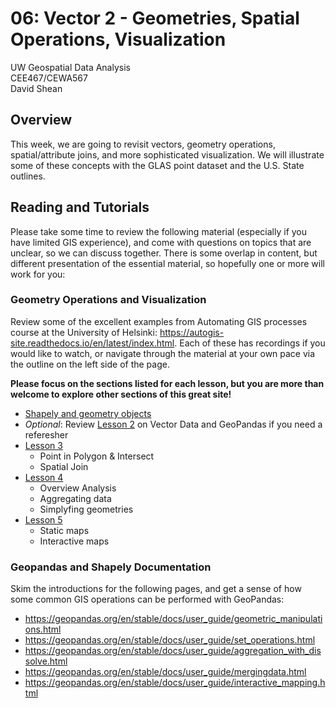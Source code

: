 # 06: Vector 2 - Geometries, Spatial Operations, Visualization

UW Geospatial Data Analysis  
CEE467/CEWA567  
David Shean  

## Overview
This week, we are going to revisit vectors, geometry operations, spatial/attribute joins, and more sophisticated visualization.  We will illustrate some of these concepts with the GLAS point dataset and the U.S. State outlines.

## Reading and Tutorials
Please take some time to review the following material (especially if you have limited GIS experience), and come with questions on topics that are unclear, so we can discuss together.  There is some overlap in content, but different presentation of the essential material, so hopefully one or more will work for you:

### Geometry Operations and Visualization
Review some of the excellent examples from Automating GIS processes course at the University of Helsinki: https://autogis-site.readthedocs.io/en/latest/index.html. Each of these has recordings if you would like to watch, or navigate through the material at your own pace via the outline on the left side of the page.

**Please focus on the sections listed for each lesson, but you are more than welcome to explore other sections of this great site!**

* [Shapely and geometry objects](https://autogis-site.readthedocs.io/en/latest/lessons/lesson-1/geometry-objects.html)
* *Optional*: Review [Lesson 2](https://autogis-site.readthedocs.io/en/latest/lessons/lesson-2/overview.html) on Vector Data and GeoPandas if you need a referesher
* [Lesson 3](https://autogis-site.readthedocs.io/en/latest/lessons/lesson-3/overview.html)
    * Point in Polygon & Intersect
    * Spatial Join
* [Lesson 4](https://autogis-site.readthedocs.io/en/latest/lessons/lesson-4/overview.html)
   * Overview Analysis
   * Aggregating data
   * Simplyfing geometries
* [Lesson 5](https://autogis-site.readthedocs.io/en/latest/lessons/lesson-5/overview.html)
    * Static maps
    * Interactive maps

### Geopandas and Shapely Documentation
Skim the introductions for the following pages, and get a sense of how some common GIS operations can be performed with GeoPandas:
* https://geopandas.org/en/stable/docs/user_guide/geometric_manipulations.html
* https://geopandas.org/en/stable/docs/user_guide/set_operations.html
* https://geopandas.org/en/stable/docs/user_guide/aggregation_with_dissolve.html
* https://geopandas.org/en/stable/docs/user_guide/mergingdata.html
* https://geopandas.org/en/stable/docs/user_guide/interactive_mapping.html 
